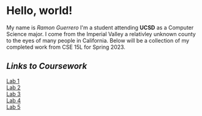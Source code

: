 # Hello, world!
My name is *Ramon Guerrero* I'm a student attending **UCSD** as a Computer Science major. 
I come from the Imperial Valley a relativley unknown county to the eyes of many people in California. 
Below will be a collection of my completed work from CSE 15L for Spring 2023.

## ***Links to Coursework***
[Lab 1](lab1.md)\
[Lab 2](lab2.md)\
[Lab 3](lab3.md)\
[Lab 4](lab4.md)\
[Lab 5](lab5.md)
